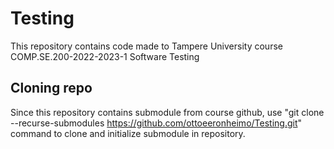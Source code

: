 # Testing
This repository contains code made to Tampere University course COMP.SE.200-2022-2023-1 Software Testing

## Cloning repo
Since this repository contains submodule from course github, use 
"git clone --recurse-submodules https://github.com/ottoeeronheimo/Testing.git"
command to clone and initialize submodule in repository.
